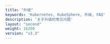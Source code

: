 ```yaml
---
title: "升级"
keywords: 'Kubernetes, KubeSphere, 升级, FAQ'
description: '关于升级的常见问题'
layout: "second"
weight: 16200
version: "v3.3"
---
```

